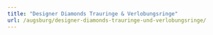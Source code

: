 ```yaml
---
title: "Designer Diamonds Trauringe & Verlobungsringe"
url: /augsburg/designer-diamonds-trauringe-und-verlobungsringe/
---
```


